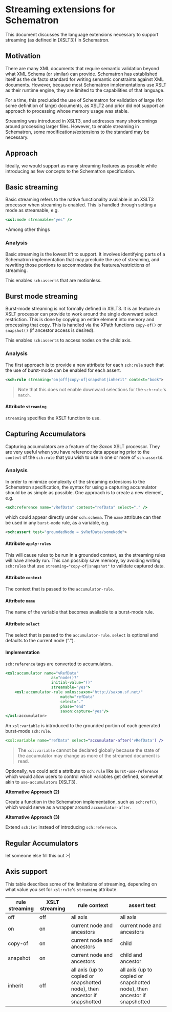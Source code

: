 # Streaming extensions for Schematron

This document discusses the language extensions necessary to support streaming (as defined in [XSLT3]) in Schematron.

## Motivation

There are many XML documents that require semantic validation beyond what XML Schema (or similar) can provide. Schematron has established itself as the de facto standard for writing semantic constraints against XML documents. However, because most Schematron implementations use XSLT as their runtime engine, they are limited to the capabilities of that language.

For a time, this precluded the use of Schematron for validation of large (for some definition of large) documents, as XSLT2 and prior did not support an approach to processing whose memory usage was stable.

Streaming was introduced in XSLT3, and addresses many shortcomings around processing larger files. However, to enable streaming in Schematron, some modifications/extensions to the standard may be necessary.

## Approach

Ideally, we would support as many streaming features as possible while introducing as few concepts to the Schematron specification.

## Basic streaming

Basic streaming refers to the native functionality available in an XSLT3 processor when streaming is enabled. This is handled through setting a mode as streamable, e.g.

```xslt
<xsl:mode streamable="yes" />
```

*Among other things

### Analysis

Basic streaming is the lowest lift to support. It involves identifying parts of a Schematron implementation that may preclude the use of streaming, and rewriting those portions to accommodate the features/restrictions of streaming.

This enables `sch:assert`s that are motionless.

## Burst mode streaming

Burst-mode streaming is not formally defined in XSLT3. It is an feature an XSLT processor can provide to work around the single downward select restriction. This is done by copying an entire element into memory and processing that copy. This is handled via the XPath functions `copy-of()` or `snapshot()` (if ancestor access is desired).

This enables `sch:assert`s to access nodes on the child axis.

### Analysis

The first approach is to provide a new attribute for each `sch:rule` such that the use of burst-mode can be enabled for each assert.

```xml
<sch:rule streaming="on|off|copy-of|snapshot|inherit" context="book">
```

> Note that this does not enable downward selections for the `sch:rule`'s `match`.

#### Attribute `streaming`

`streaming` specifies the XSLT function to use. 

## Capturing Accumulators

Capturing accumulators are a feature of the *Saxon* XSLT processor. They are very useful when you have reference data appearing prior to the `context` of the `sch:rule` that you wish to use in one or more of `sch:assert`s.

### Analysis

In order to minimize complexity of the streaming extensions to the Schematron specification, the syntax for using a capturing accumulator should be as simple as possible. One approach is to create a new element, e.g.

```xslt
<sch:reference name="vRefData" context="refData" select="." />
```

which could appear directly under `sch:schema`. The `name` attribute can then be used in any `burst-mode` rule, as a variable, e.g.

```xml
<sch:assert test="groundedNode = $vRefData/someNode">
```

#### Attribute `apply-rules`

This will cause rules to be run in a grounded context, as the streaming rules will have already run. This can possibly save memory, by avoiding writing `sch:rule`s that use `streaming="copy-of|snapshot"` to validate captured data. 

#### Attribute `context`

The context that is passed to the `accumulator-rule`.

#### Attribute `name`

The name of the variable that becomes available to a burst-mode rule.

#### Attribute `select`

The select that is passed to the `accumulator-rule`. `select` is optional and defaults to the current node (".").

#### Implementation

`sch:reference` tags are converted to accumulators.

```xslt
<xsl:accumulator name="vRefData"
                    as="node()?"
                    initial-value="()"
                    streamable="yes">
    <xsl:accumulator-rule xmlns:saxon="http://saxon.sf.net/"
                        match="refData"
                        select="."
                        phase="end"
                        saxon:capture="yes"/>
</xsl:accumulator>
```   

An `xsl:variable` is introduced to the grounded portion of each generated burst-mode `sch:rule`.

```xslt
<xsl:variable name="refData" select="accumulator-after('vRefData') />
```

> The `xsl:variable` cannot be declared globally because the state of the accumulator may change as more of the streamed document is read.

Optionally, we could add a attribute to `sch:rule` like `burst-use-reference` which would allow users to control which variables get defined, somewhat akin to `use-accumulators` (XSLT3).

**Alternative Approach (2)**

Create a function in the Schematron implementation, such as `sch:ref()`, which would serve as a wrapper around `accumulator-after`.

**Alternative Approach (3)**

Extend `sch:let` instead of introducing `sch:reference`.

## Regular Accumulators

let someone else fill this out :-)

## Axis support 

This table describes some of the limitations of streaming, depending on what value you set for `xsl:rule`'s `streaming` attribute.

| rule streaming      | XSLT streaming | rule context                                                              | assert test                  |
|----------|----------|---------------------------------------------------------------------------|------------------------------|
| off      | off      | all axis                                                                  | all axis                     |
| on       | on       | current node and ancestors                                                | current node and ancestors   |
| copy-of  | on       | current node and ancestors                                                | child                        |
| snapshot | on       | current node and ancestors                                                | child and ancestor           |
| inherit  | off      | all axis (up to copied or snapshotted node), then ancestor if snapshotted | all axis (up to copied or snapshotted node), then ancestor if snapshotted |
